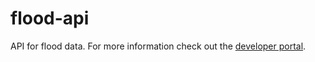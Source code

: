 # flood-api
API for flood data. For more information check out the [developer portal](https://developer-test.openepi.io/data-catalog/flood/).
